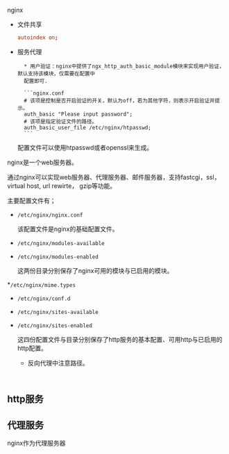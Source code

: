 nginx

* 文件共享

  ```nginx.conf
  autoindex on;
  ```

* 服务代理


        * 用户验证：nginx中提供了ngx_http_auth_basic_module模块来实现用户验证，默认支持该模块，仅需要在配置中
        配置即可.

        ```nginx.conf
        # 该项是控制是否开启验证的开关，默认为off，若为其他字符，则表示开启验证并提示。
        auth_basic "Please input password"; 
        # 该项是指定验证文件的路径。
        auth_basic_user_file /etc/nginx/htpasswd;
        ```
  
  配置文件可以使用htpasswd或者openssl来生成。

nginx是一个web服务器。



通过nginx可以实现web服务器、代理服务器、邮件服务器，支持fastcgi，ssl，virtual host, url rewirte， gzip等功能。


主要配置文件有；

* `/etc/nginx/nginx.conf`

    该配置文件是nginx的基础配置文件。
    
* `/etc/nginx/modules-available`
* `/etc/nginx/modules-enabled`

    这两份目录分别保存了nginx可用的模块与已启用的模块。
    
*`/etc/nginx/mime.types`
* `/etc/nginx/conf.d`
* `/etc/nginx/sites-available`
* `/etc/nginx/sites-enabled`

    这四份配置文件与目录分别保存了http服务的基本配置、可用http与已启用的http配置。
    
    
    * 反向代理中注意路径。

```


```
    
    
## http服务

## 代理服务

nginx作为代理服务器
